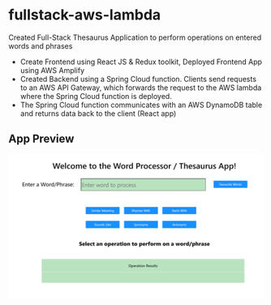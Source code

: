 # fullstack-aws-lambda

Created Full-Stack Thesaurus Application to perform operations on entered words and phrases 

- Create Frontend using React JS & Redux toolkit, Deployed Frontend App using AWS Amplify 
- Created Backend using a Spring Cloud function. Clients send requests to an AWS API Gateway, which forwards the request to the AWS lambda where the Spring Cloud function is deployed.
- The Spring Cloud function communicates with an AWS DynamoDB table and returns data back to the client (React app) 

## App Preview 
![Application](./react-thesaurus/public/v2/thesaurus.png)
